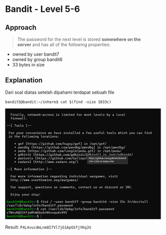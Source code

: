 # Bandit - Level 5-6

## Approach

>The password for the next level is stored **somewhere on the server** and has all of the following properties:

- owned by user bandit7
- owned by group bandit6
- 33 bytes in size

## Explanation

Dari soal diatas setelah dipahami terdapat sebuah file 
```
bandit5@bandit:~/inhere$ cat $(find -size 1033c)
```

![!image](./docs/image.png)

Result: `P4L4vucdmLnm8I7Vl7jG1ApGSfjYKqJU`

